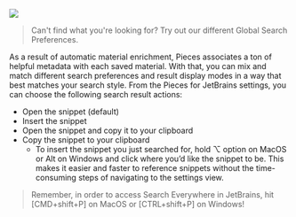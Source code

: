[//]: # (title: Fine Tune Your Global Search With Result Display Modes and Sort Preferences)

![](SEARCH_SETTINGS_INTELLIJ.gif)

> Can't find what you're looking for? Try out our different Global Search Preferences.

As a result of automatic material enrichment, Pieces associates a ton of helpful metadata with each saved material. With that, you can mix and match different search preferences and result display modes in a way that best matches your search style.
From the Pieces for JetBrains settings, you can choose the following search result actions:
- Open the snippet (default)
- Insert the snippet
- Open the snippet and copy it to your clipboard 
- Copy the snippet to your clipboard 
  - To insert the snippet you just searched for, hold ⌥ option on MacOS or Alt on Windows and click where you’d like the snippet to be. This makes it easier and faster to reference snippets without the time-consuming steps of navigating to the settings view.
> Remember, in order to access Search Everywhere in JetBrains, hit [CMD+shift+P] on MacOS or [CTRL+shift+P] on Windows!

